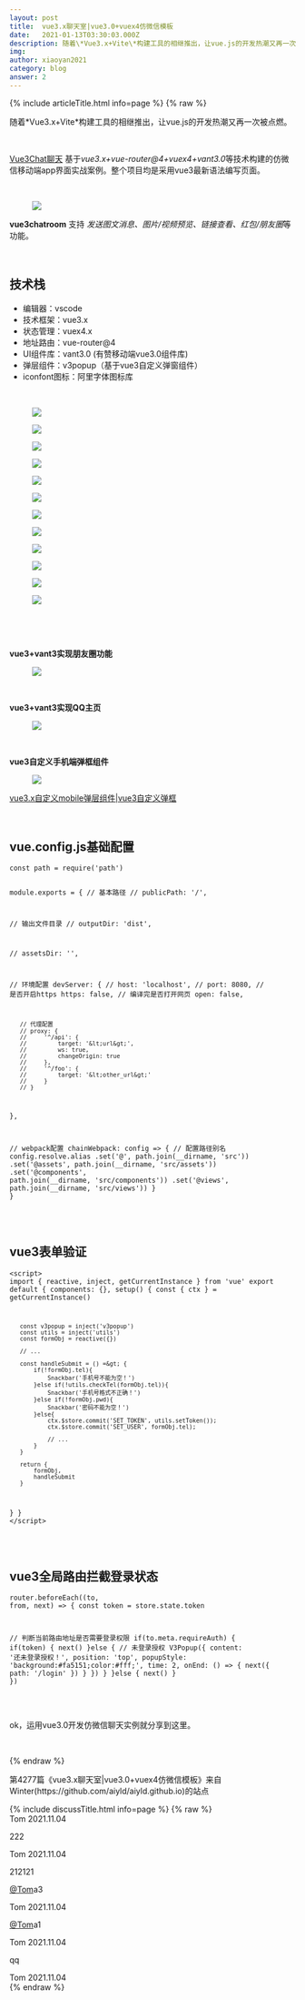 ```yaml
---
layout: post
title:  vue3.x聊天室|vue3.0+vuex4仿微信模板
date:   2021-01-13T03:30:03.000Z
description: 随着\*Vue3.x+Vite\*构建工具的相继推出，让vue.js的开发热潮又再一次被点燃。Vue3Chat聊天 基于vue3.x+vue-router...
img: 
author: xiaoyan2021
category: blog
answer: 2
---
```

<div class="article-root">
  <div class="article">
    {% include articleTitle.html info=page %}
    {% raw %}
    <div class="article-content"><p>随着*Vue3.x+Vite*构建工具的相继推出，让vue.js的开发热潮又再一次被点燃。</p><p>&nbsp;</p><p><a href="https://juejin.cn/post/6915310758859374606/">Vue3Chat聊天</a> 基于<i>vue3.x+vue-router@4+vuex4+vant3.0</i>等技术构建的仿微信移动端app界面实战案例。整个项目均是采用vue3最新语法编写页面。</p><p>&nbsp;</p><figure class="image"><img src="https://www.samyoc.com/uploads/users/26987/images/1610508080507.png"></figure><p><strong>vue3chatroom</strong> 支持 <i>发送图文消息、图片/视频预览、链接查看、红包/朋友圈</i>等功能。</p><p>&nbsp;</p><h2><strong>技术栈</strong></h2><ul><li>编辑器：vscode</li><li>技术框架：vue3.x</li><li>状态管理：vuex4.x</li><li>地址路由：vue-router@4</li><li>UI组件库：vant3.0 (有赞移动端vue3.0组件库)</li><li>弹层组件：v3popup（基于vue3自定义弹窗组件）</li><li>iconfont图标：阿里字体图标库</li></ul><p>&nbsp;</p><figure class="image"><img src="https://www.samyoc.com/uploads/users/26987/images/1610508205651.png"></figure><figure class="image"><img src="https://www.samyoc.com/uploads/users/26987/images/1610508218591.png"></figure><figure class="image"><img src="https://www.samyoc.com/uploads/users/26987/images/1610508227105.png"></figure><figure class="image"><img src="https://www.samyoc.com/uploads/users/26987/images/1610508242298.png"></figure><figure class="image"><img src="https://www.samyoc.com/uploads/users/26987/images/1610508251142.png"></figure><figure class="image"><img src="https://www.samyoc.com/uploads/users/26987/images/1610508262102.png"></figure><figure class="image"><img src="https://www.samyoc.com/uploads/users/26987/images/1610508271413.png"></figure><figure class="image"><img src="https://www.samyoc.com/uploads/users/26987/images/1610508278910.png"></figure><figure class="image"><img src="https://www.samyoc.com/uploads/users/26987/images/1610508288814.png"></figure><figure class="image"><img src="https://www.samyoc.com/uploads/users/26987/images/1610508306209.png"></figure><figure class="image"><img src="https://www.samyoc.com/uploads/users/26987/images/1610508315037.png"></figure><figure class="image"><img src="https://www.samyoc.com/uploads/users/26987/images/1610508324709.png"></figure><p>&nbsp;</p><p>&nbsp;</p><p><strong>vue3+vant3实现朋友圈功能</strong></p><figure class="image"><img src="https://www.samyoc.com/uploads/users/26987/images/1610508362394..gif"></figure><p>&nbsp;</p><p><strong>vue3+vant3实现QQ主页</strong></p><figure class="image"><img src="https://www.samyoc.com/uploads/users/26987/images/1610508398655..gif"></figure><p>&nbsp;</p><p><strong>vue3自定义手机端弹框组件</strong></p><figure class="image"><img src="https://www.samyoc.com/uploads/users/26987/images/1610508427326..gif"></figure><p><a href="https://www.cnblogs.com/xiaoyan2017/p/14210820.html">vue3.x自定义mobile弹层组件|vue3自定义弹框</a></p><p>&nbsp;</p><h2><strong>vue.config.js基础配置</strong></h2><pre><code class="language-javascript">const path = require('path')

module.exports = {
   // 基本路径
   // publicPath: '/',

   // 输出文件目录
   // outputDir: 'dist',

   // assetsDir: '',

   // 环境配置
   devServer: {
       // host: 'localhost',
       // port: 8080,
       // 是否开启https
       https: false,
       // 编译完是否打开网页
       open: false,
       
       // 代理配置
       // proxy: {
       //     '^/api': {
       //         target: '&lt;url&gt;',
       //         ws: true,
       //         changeOrigin: true
       //     },
       //     '^/foo': {
       //         target: '&lt;other_url&gt;'
       //     }
       // }
   },

   // webpack配置
   chainWebpack: config =&gt; {
       // 配置路径别名
       config.resolve.alias
           .set('@', path.join(__dirname, 'src'))
           .set('@assets', path.join(__dirname, 'src/assets'))
           .set('@components', path.join(__dirname, 'src/components'))
           .set('@views', path.join(__dirname, 'src/views'))
   }
}</code></pre><p>&nbsp;</p><h2><strong>vue3表单验证</strong></h2><pre><code class="language-javascript">&lt;script&gt;
import { reactive, inject, getCurrentInstance } from 'vue'
export default {
   components: {},
   setup() {
       const { ctx } = getCurrentInstance()

       const v3popup = inject('v3popup')
       const utils = inject('utils')
       const formObj = reactive({})

       // ...

       const handleSubmit = () =&gt; {
           if(!formObj.tel){
               Snackbar('手机号不能为空！')
           }else if(!utils.checkTel(formObj.tel)){
               Snackbar('手机号格式不正确！')
           }else if(!formObj.pwd){
               Snackbar('密码不能为空！')
           }else{
               ctx.$store.commit('SET_TOKEN', utils.setToken());
               ctx.$store.commit('SET_USER', formObj.tel);

               // ...
           }
       }

       return {
           formObj,
           handleSubmit
       }
   }
}
&lt;/script&gt;</code></pre><p>&nbsp;</p><h2><strong>vue3全局路由拦截登录状态</strong></h2><pre><code class="language-javascript">router.beforeEach((to, from, next) =&gt; {
   const token = store.state.token

   // 判断当前路由地址是否需要登录权限
   if(to.meta.requireAuth) {
       if(token) {
           next()
       }else {
           // 未登录授权
           V3Popup({
               content: '还未登录授权！', position: 'top', popupStyle: 'background:#fa5151;color:#fff;', time: 2,
               onEnd: () =&gt; {
                   next({ path: '/login' })
               }
           })
       }
   }else {
       next()
   }
})</code></pre><p>&nbsp;</p><p>ok，运用vue3.0开发仿微信聊天实例就分享到这里。</p><p>&nbsp;</p></div>
    {% endraw %}
  </div>
  <p class="winter_mark">第4277篇《vue3.x聊天室|vue3.0+vuex4仿微信模板》来自Winter(https://github.com/aiyld/aiyld.github.io)的站点</p>
  <div class="discuss-wrapper">
    {% include discussTitle.html info=page %}
    {% raw %}
    <div class="discuss-item">
        <div class="discuss-parent">
          <div class="discuss-meta">
            <span class="discuss-user">Tom</span>
            <span class="discuss-time">2021.11.04</span>
          </div>
          <div class="discuss-comment"><p>222</p></div>
        </div></div><div class="discuss-item">
        <div class="discuss-parent">
          <div class="discuss-meta">
            <span class="discuss-user">Tom</span>
            <span class="discuss-time">2021.11.04</span>
          </div>
          <div class="discuss-comment"><p>212121</p></div>
        </div><div class="discuss-children">
          <div class="discuss-child">
            <div class="discuss-comment"><p><a href='/home/27044'>@Tom</a>a3</p></div>
            <div class="discuss-meta">
              <span class="discuss-user">Tom</span>
              <span class="discuss-time">2021.11.04</span>
            </div>
          </div><div class="discuss-child">
            <div class="discuss-comment"><p><a href='/home/27044'>@Tom</a>a1</p></div>
            <div class="discuss-meta">
              <span class="discuss-user">Tom</span>
              <span class="discuss-time">2021.11.04</span>
            </div>
          </div><div class="discuss-child">
            <div class="discuss-comment"><p>qq</p></div>
            <div class="discuss-meta">
              <span class="discuss-user">Tom</span>
              <span class="discuss-time">2021.11.04</span>
            </div>
          </div></div>
        </div>
    {% endraw %}
  </div>
<div>
